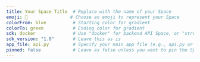 ```yaml
---
title: Your Space Title  # Replace with the name of your Space
emoji: 🚀                # Choose an emoji to represent your Space
colorFrom: blue          # Starting color for gradient
colorTo: green           # Ending color for gradient
sdk: docker              # Use "docker" for backend API Space, or "streamlit" for frontend Space
sdk_version: "1.0"       # Leave this as is
app_file: api.py         # Specify your main app file (e.g., api.py or user_interface.py)
pinned: false            # Leave as false unless you want to pin the Space
---
```

